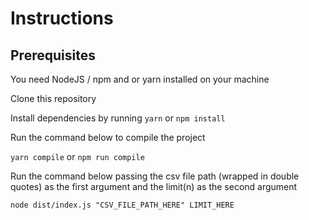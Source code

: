 # Instructions

## Prerequisites
You need NodeJS / npm and or yarn installed on your machine

Clone this repository

Install dependencies by running
`yarn` or `npm install`

Run the command below to compile the project

`yarn compile` or `npm run compile`

Run the command below passing the csv file path (wrapped in double quotes) as the first argument and the limit(n) as the second argument

`node dist/index.js "CSV_FILE_PATH_HERE" LIMIT_HERE`